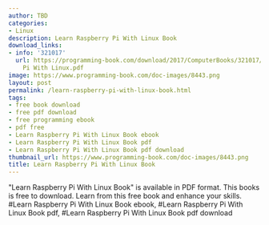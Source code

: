 ```yaml
---
author: TBD
categories:
- Linux
description: Learn Raspberry Pi With Linux Book
download_links:
- info: '321017'
  url: https://programming-book.com/download/2017/ComputerBooks/321017/Learn Raspberry
    Pi With Linux.pdf
image: https://www.programming-book.com/doc-images/8443.png
layout: post
permalink: /learn-raspberry-pi-with-linux-book.html
tags:
- free book download
- free pdf download
- free programming ebook
- pdf free
- Learn Raspberry Pi With Linux Book ebook
- Learn Raspberry Pi With Linux Book pdf
- Learn Raspberry Pi With Linux Book pdf download
thumbnail_url: https://www.programming-book.com/doc-images/8443.png
title: Learn Raspberry Pi With Linux Book
---
```


 
<div class="item-desc text-justify">
  "Learn Raspberry Pi With Linux Book" is available in PDF format. This books is free to download. Learn from this free book and enhance your skills.
  <br>
  #Learn Raspberry Pi With Linux Book ebook, #Learn Raspberry Pi With Linux Book pdf, #Learn Raspberry Pi With Linux Book pdf download
</div>